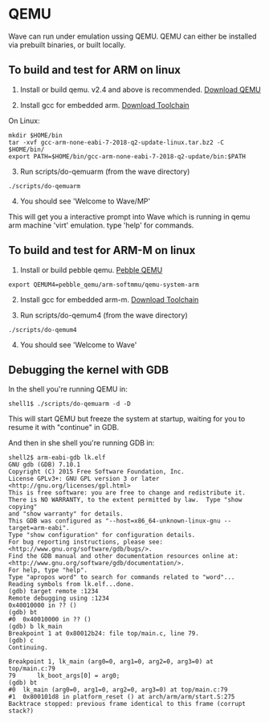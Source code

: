 # QEMU

Wave can run under emulation ussing QEMU. QEMU can either be installed via
prebuilt binaries, or built locally.

## To build and test for ARM on linux

1. Install or build qemu. v2.4 and above is recommended.
[Download QEMU](https://www.qemu.org/download/#source)

2. Install gcc for embedded arm.
[Download Toolchain](https://developer.arm.com/open-source/gnu-toolchain/gnu-rm/downloads)

On Linux:

```
mkdir $HOME/bin
tar -xvf gcc-arm-none-eabi-7-2018-q2-update-linux.tar.bz2 -C $HOME/bin/
export PATH=$HOME/bin/gcc-arm-none-eabi-7-2018-q2-update/bin:$PATH
```

3. Run scripts/do-qemuarm  (from the wave directory)

```
./scripts/do-qemuarm
```

4. You should see 'Welcome to Wave/MP'

This will get you a interactive prompt into Wave which is running in qemu
arm machine 'virt' emulation. type 'help' for commands.

## To build and test for ARM-M on linux

1. Install or build pebble qemu.
[Pebble QEMU](https://github.com/wave-mirror/pebble_qemu)

```
export QEMUM4=pebble_qemu/arm-softmmu/qemu-system-arm
```

2. Install gcc for embedded arm-m.
[Download Toolchain](https://developer.arm.com/open-source/gnu-toolchain/gnu-rm/downloads)

3. Run scripts/do-qemum4  (from the wave directory)

```
./scripts/do-qemum4
```

4. You should see 'Welcome to Wave'

## Debugging the kernel with GDB

In the shell you're running QEMU in:

```
shell1$ ./scripts/do-qemuarm -d -D
```

This will start QEMU but freeze the system at startup,
waiting for you to resume it with "continue" in GDB.

And then in she shell you're running GDB in:

```
shell2$ arm-eabi-gdb lk.elf
GNU gdb (GDB) 7.10.1
Copyright (C) 2015 Free Software Foundation, Inc.
License GPLv3+: GNU GPL version 3 or later <http://gnu.org/licenses/gpl.html>
This is free software: you are free to change and redistribute it.
There is NO WARRANTY, to the extent permitted by law.  Type "show copying"
and "show warranty" for details.
This GDB was configured as "--host=x86_64-unknown-linux-gnu --target=arm-eabi".
Type "show configuration" for configuration details.
For bug reporting instructions, please see:
<http://www.gnu.org/software/gdb/bugs/>.
Find the GDB manual and other documentation resources online at:
<http://www.gnu.org/software/gdb/documentation/>.
For help, type "help".
Type "apropos word" to search for commands related to "word"...
Reading symbols from lk.elf...done.
(gdb) target remote :1234
Remote debugging using :1234
0x40010000 in ?? ()
(gdb) bt
#0  0x40010000 in ?? ()
(gdb) b lk_main
Breakpoint 1 at 0x80012b24: file top/main.c, line 79.
(gdb) c
Continuing.

Breakpoint 1, lk_main (arg0=0, arg1=0, arg2=0, arg3=0) at top/main.c:79
79	    lk_boot_args[0] = arg0;
(gdb) bt
#0  lk_main (arg0=0, arg1=0, arg2=0, arg3=0) at top/main.c:79
#1  0x800101d8 in platform_reset () at arch/arm/arm/start.S:275
Backtrace stopped: previous frame identical to this frame (corrupt stack?)
```
